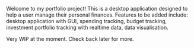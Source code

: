 Welcome to my portfolio project! This is a desktop application designed to help a user manage their personal finances. Features to be added include: desktop application with GUI, spending tracking, budget tracking, investment portfolio tracking with realtime data, data visualisation.

Very WIP at the moment. Check back later for more. 

